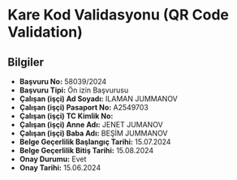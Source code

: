 # Kare Kod Validasyonu (QR Code Validation)

## Bilgiler

- **Başvuru No:** 58039/2024
- **Başvuru Tipi:** Ön izin Başvurusu
- **Çalışan (işçi) Ad Soyadı:** ILAMAN JUMMANOV
- **Çalışan (işçi) Pasaport No:** A2549703
- **Çalışan (işçi) TC Kimlik No:**
- **Çalışan (işçi) Anne Adı:** JENET JUMANOV
- **Çalışan (işçi) Baba Adı:** BEŞİM JUMMANOV
- **Belge Geçerlilik Başlangıç Tarihi:** 15.07.2024
- **Belge Geçerlilik Bitiş Tarihi:** 15.08.2024
- **Onay Durumu:** Evet
- **Onay Tarihi:** 15.06.2024
